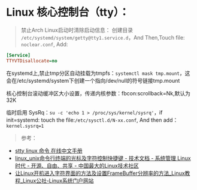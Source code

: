 <link href="../css/style.css" rel="stylesheet" type="text/css" />


# Linux 核心控制台（tty）：

> 禁止Arch Linux启动时清除启动信息： 创建目录 `/etc/systemd/system/getty@tty1.service.d`，And Then,Touch file: `noclear.conf`, Add: 

```cfg
[Service]
TTYVTDisallocate=no
```

在systemd上,禁止tmp分区自动挂载为tmpfs：`systemctl mask tmp.mount`，这会在/etc/systemd/system下创建一个指向/dev/null的符号链接tmp.mount

核心控制台滚动缓冲区大小设置，传递内核参数：fbcon:scrollback=Nk,默认为32K

临时启用 SysRq：`su -c 'echo 1 > /proc/sys/kernel/sysrq'`，if init=systemd: touch the file:`/etc/sysctl.d/N-xx.conf`, And then add：`kernel.sysrq=1`


> 参考：

+ [stty linux 命令 在线中文手册](http://linux.51yip.com/search/stty)
+ [linux_unix命令行终端的光标及字符控制快捷键 - 技术文档 - 系统管理 Linux时代 - 开源、自由、共享 - 中国最大的Linux技术社区](http://linux.chinaunix.net/techdoc/system/2007/11/23/973027.shtml)
+ [让Linux开机进入字符界面的方法及设置FrameBuffer分辨率的方法_Linux教程_Linux公社-Linux系统门户网站](http://www.linuxidc.com/Linux/2015-04/116075.htm)
